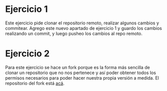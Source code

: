 # Ejercicio 1
Este ejercicio pide clonar el repositorio remoto, realizar algunos cambios y commitear. Agrego este nuevo apartado de ejercicio 1 y guardo los cambios realizando un commit, y luego pusheo los cambios al repo remoto.

# Ejercicio 2
Para este ejercicio se hace un fork porque es la forma más sencilla de clonar un repositorio que no nos pertenece y así poder obtener todos los permisos necesarios para poder hacer nuestra propia versión a medida. El repositorio del fork está [acá](https://github.com/LeanzaBruno/nest-fork).
